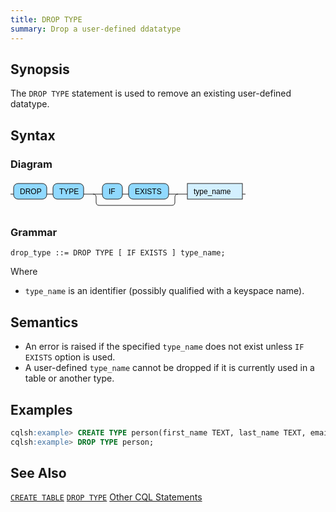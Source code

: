 ```yaml
---
title: DROP TYPE
summary: Drop a user-defined ddatatype
---
```


## Synopsis
The `DROP TYPE` statement is used to remove an existing user-defined datatype.

## Syntax

### Diagram
<svg version="1.1" xmlns:xlink="http://www.w3.org/1999/xlink" xmlns="http://www.w3.org/2000/svg" width="376" height="50" viewbox="0 0 376 50"><defs><style type="text/css">.c{fill:none;stroke:#222222;}.j{fill:#000000;font-family:Verdana,Sans-serif;font-size:12px;}.l{fill:#90d9ff;stroke:#222222;}.r{fill:#d3f0ff;stroke:#222222;}</style></defs><path class="c" d="M0 22h5m53 0h10m49 0h30m32 0h10m64 0h20m-141 0q5 0 5 5v8q0 5 5 5h116q5 0 5-5v-8q0-5 5-5m5 0h10m88 0h5"/><rect class="l" x="5" y="5" width="53" height="25" rx="7"/><text class="j" x="15" y="22">DROP</text><rect class="l" x="68" y="5" width="49" height="25" rx="7"/><text class="j" x="78" y="22">TYPE</text><rect class="l" x="147" y="5" width="32" height="25" rx="7"/><text class="j" x="157" y="22">IF</text><rect class="l" x="189" y="5" width="64" height="25" rx="7"/><text class="j" x="199" y="22">EXISTS</text><a xlink:href="#type_name"><rect class="r" x="283" y="5" width="88" height="25"/><text class="j" x="293" y="22">type_name</text></a></svg>

### Grammar
```
drop_type ::= DROP TYPE [ IF EXISTS ] type_name;
```
Where

- `type_name` is an identifier (possibly qualified with a keyspace name).

## Semantics

- An error is raised if the specified `type_name` does not exist unless `IF EXISTS` option is used.
- A user-defined `type_name` cannot be dropped if it is currently used in a table or another type.

## Examples

``` sql
cqlsh:example> CREATE TYPE person(first_name TEXT, last_name TEXT, email TEXT);
cqlsh:example> DROP TYPE person;
```

## See Also
[`CREATE TABLE`](../ddl_create_table)
[`DROP TYPE`](../ddl_drop_keyspace)
[Other CQL Statements](..)
